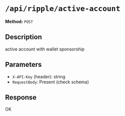 # `/api/ripple/active-account`

**Method:** `POST`  

## Description
active account with wallet sponsorship



## Parameters
- `X-API-Key` (header): string
- `RequestBody`: Present (check schema)

## Response
OK
